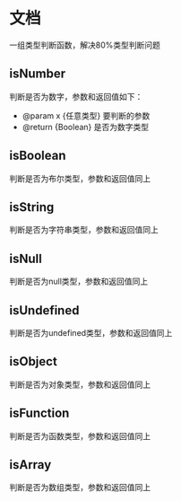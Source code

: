 # 文档
一组类型判断函数，解决80%类型判断问题

## isNumber
判断是否为数字，参数和返回值如下：

- @param x {任意类型} 要判断的参数
- @return {Boolean} 是否为数字类型

## isBoolean
判断是否为布尔类型，参数和返回值同上

## isString
判断是否为字符串类型，参数和返回值同上

## isNull
判断是否为null类型，参数和返回值同上

## isUndefined
判断是否为undefined类型，参数和返回值同上

## isObject
判断是否为对象类型，参数和返回值同上

## isFunction
判断是否为函数类型，参数和返回值同上

## isArray
判断是否为数组类型，参数和返回值同上
